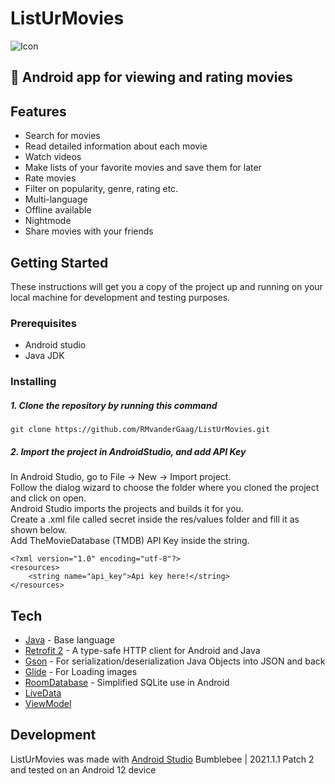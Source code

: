 # ListUrMovies
![Icon](https://i.imgur.com/aQSzvxm.png)
## 📱 Android app for viewing and rating movies

## Features

- Search for movies
- Read detailed information about each movie
- Watch videos
- Make lists of your favorite movies and save them for later
- Rate movies
- Filter on popularity, genre, rating etc.
- Multi-language
- Offline available
- Nightmode
- Share movies with your friends

## Getting Started
These instructions will get you a copy of the project up and running on your local machine for development and testing purposes.

### Prerequisites
- Android studio
- Java JDK

### Installing
##### 1. Clone the repository by running this command
```
git clone https://github.com/RMvanderGaag/ListUrMovies.git
```

##### 2. Import the project in AndroidStudio, and add API Key
In Android Studio, go to File -> New -> Import project.\
Follow the dialog wizard to choose the folder where you cloned the project and click on open.\
Android Studio imports the projects and builds it for you.\
Create a .xml file called secret inside the res/values folder and fill it as shown below.\
Add TheMovieDatabase (TMDB) API Key inside the string.

```
<?xml version="1.0" encoding="utf-8"?>
<resources>
    <string name="api_key">Api key here!</string>
</resources>
```

## Tech

- [Java] - Base language
- [Retrofit 2] - A type-safe HTTP client for Android and Java
- [Gson] - For serialization/deserialization Java Objects into JSON and back
- [Glide] - For Loading images
- [RoomDatabase] - Simplified SQLite use in Android
- [LiveData]
- [ViewModel]

## Development

ListUrMovies was made with [Android Studio] Bumblebee | 2021.1.1 Patch 2 and tested on an Android 12 device

[//]: # (These are reference links used in the body of this note and get stripped out when the markdown processor does its job, http://stackoverflow.com/questions/4823468/store-comments-in-markdown-syntax)

   [git-repo-url]: <https://github.com/RMvanderGaag/ListUrMovies/>
   [Java]: <https://www.java.com/en>
   [Retrofit 2]: <https://square.github.io/retrofit/>
   [Gson]: <https://github.com/google/gson>
   [RoomDatabase]: <https://developer.android.com/training/data-storage/room>
   [Glide]: https://github.com/bumptech/glide
   [LiveData]: <https://developer.android.com/topic/libraries/architecture/livedata>
   [ViewModel]: https://developer.android.com/topic/libraries/architecture/viewmodel
   [Android Studio]: <https://developer.android.com/studio>
